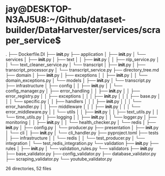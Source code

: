 # jay@DESKTOP-N3AJ5U8:~/Github/dataset-builder/DataHarvester/services/scraper_service$
.
├── Dockerfile.DI
├── __init__.py
├── application
│   ├── __init__.py
│   └── services
│       ├── __init__.py
│       ├── text
│       │   ├── __init__.py
│       │   ├── nlp_service.py
│       │   └── text_cleaner_service.py
│       └── transcript
│           ├── __init__.py
│           ├── transcript_processor.py
│           └── transcript_service.py
├── directory_tree.md
├── domain
│   ├── __init__.py
│   ├── exceptions
│   │   ├── __init__.py
│   │   └── domain_exceptions.py
│   └── models
│       ├── __init__.py
│       └── transcript.py
├── infrastructure
│   ├── config
│   │   ├── __init__.py
│   │   └── config_manager.py
│   ├── error_handling
│   │   ├── __init__.py
│   │   ├── error_registry.py
│   │   ├── exceptions
│   │   │   ├── __init__.py
│   │   │   ├── base.py
│   │   │   └── specific.py
│   │   ├── handlers
│   │   │   ├── __init__.py
│   │   │   └── error_handler.py
│   │   ├── middleware
│   │   │   ├── __init__.py
│   │   │   └── error_middleware.py
│   │   └── utils
│   │       ├── __init__.py
│   │       ├── text_utils.py
│   │       └── time_utils.py
│   ├── logging
│   │   ├── __init__.py
│   │   └── logger.py
│   ├── monitoring
│   │   ├── __init__.py
│   │   └── health_checker.py
│   └── redis
│       ├── __init__.py
│       ├── config.py
│       └── producer.py
├── presentation
│   ├── __init__.py
│   └── cli
│       ├── __init__.py
│       └── cli_handler.py
├── pyproject.toml
├── tests
│   ├── infrastructure
│   │   └── redis
│   │       └── test_producer.py
│   └── integration
│       └── test_redis_integration.py
└── validation
    ├── __init__.py
    ├── rules
    │   ├── __init__.py
    │   └── validation_rules.py
    └── validators
        ├── __init__.py
        ├── base_validator.py
        ├── config_validator.py
        ├── database_validator.py
        ├── scraping_validator.py
        └── youtube_validator.py

26 directories, 52 files